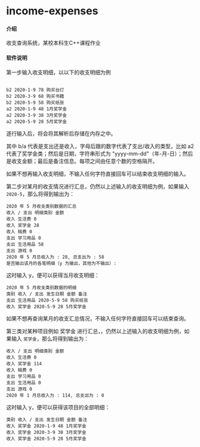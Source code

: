 # income-expenses

#### 介绍
收支查询系统，某校本科生C++课程作业

#### 软件说明

第一步输入收支明细，以以下的收支明细为例


```shell

b2 2020-1-9 78 购买台灯
b2 2020-3-9 68 购买书籍
b2 2020-5-9 58 购买纸张
a2 2020-1-9 48 1月奖学金
a2 2020-3-9 38 3月奖学金
a2 2020-5-9 28 5月奖学金

```

逐行输入后，将会将其解析后存储在内存之中。

其中 b/a 代表是支出还是收入，字母后跟的数字代表了支出/收入的类型，比如 a2 代表了奖学金类；然后是日期，字符串形式为 "yyyy-mm-dd"（年-月-日）；然后是收支金额；最后是备注信息。每项之间由任意个数的空格隔开。

如果不想再输入收支明细，不输入任何字符直接回车可以结束收支明细的输入。

第二步对某月的收支情况进行汇总，仍然以上述输入的收支明细为例，如果输入 `2020-5`，那么将得到输出为：

```shell
2020 年 5 月收支类别数据的汇总
收入 / 支出 明细类别 金额
收入 生活费 0
收入 奖学金 28
收入 稿费 0
支出 学习用品 0
支出 生活用品 58
支出 游戏 0
2020 年 5 月总收入为 : 28, 总支出为 : 58
是否输出该月的各笔明细（y 为输出，其他为不输出）:
```

这时输入 y，便可以获得当月收支明细：

```shell
2020 年 5 月收支类别数据的明细
类别 收入 / 支出 发生日期 金额 备注
支出 生活用品 2020-5-9 58 购买纸张
收入 奖学金 2020-5-9 28 5月奖学金
```

如果不想再查询某月的收支汇总情况，不输入任何字符直接回车可以结束查询。

第三类对某种项目例如 奖学金 进行汇总，，仍然以上述输入的收支明细为例，如果输入 `奖学金`，那么将得到输出为：

``` shell
收入 / 支出 明细类别 金额
收入 生活费 0
收入 奖学金 114
收入 稿费 0
支出 学习用品 0
支出 生活用品 0
支出 游戏 0
2020 年 1 月总收入为 : 114, 总支出为 : 0
```

这时输入 y，便可以获得该项目的全部明细：

```shell
类别 收入 / 支出 发生日期 金额 备注
收入 奖学金 2020-1-9 48 1月奖学金
收入 奖学金 2020-3-9 38 3月奖学金
收入 奖学金 2020-5-9 28 5月奖学金
```
